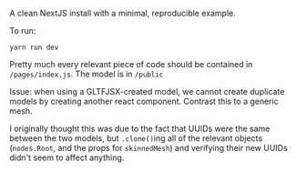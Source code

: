 A clean NextJS install with a minimal, reproducible example.

To run:

```
yarn run dev
```

Pretty much every relevant piece of code should be contained in `/pages/index.js`. The model is in `/public`

Issue: when using a GLTFJSX-created model, we cannot create duplicate models by creating another react component. Contrast this to a generic mesh.

I originally thought this was due to the fact that UUIDs were the same between the two models, but `.clone()`ing all of the relevant objects (`nodes.Root`, and the props for `skinnedMesh`) and verifying their new UUIDs didn't seem to affect anything.
